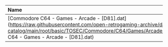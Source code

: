 |Name|Size|
|:---|---:|
|[Commodore C64 - Games - Arcade - [D81].dat](https://raw.githubusercontent.com/open-retrogaming-archive/dat-catalog/main/root/basic/TOSEC/Commodore/C64/Games/Arcade/[D81]/Commodore C64 - Games - Arcade - [D81].dat)|9032|
